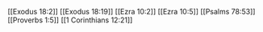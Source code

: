 [[Exodus 18:2]]
[[Exodus 18:19]]
[[Ezra 10:2]]
[[Ezra 10:5]]
[[Psalms 78:53]]
[[Proverbs 1:5]]
[[1 Corinthians 12:21]]
